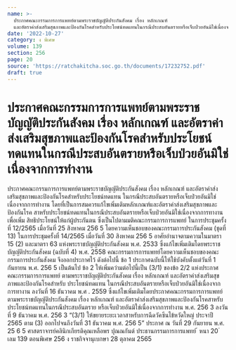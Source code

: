 ```yaml
---
name: >-
  ประกาศคณะกรรมการการแพทย์ตามพระราชบัญญัติประกันสังคม เรื่อง หลักเกณฑ์
  และอัตราค่าส่งเสริมสุขภาพและป้องกันโรคสำหรับประโยชน์ทดแทนในกรณีประสบอันตรายหรือเจ็บป่วยอันมิใช่เนื่องจากการทำงาน
date: '2022-10-27'
category: ง พิเศษ
volume: 139
section: 256
page: 20
source: 'https://ratchakitcha.soc.go.th/documents/17232752.pdf'
draft: true
---
```


# ประกาศคณะกรรมการการแพทย์ตามพระราชบัญญัติประกันสังคม เรื่อง หลักเกณฑ์ และอัตราค่าส่งเสริมสุขภาพและป้องกันโรคสำหรับประโยชน์ทดแทนในกรณีประสบอันตรายหรือเจ็บป่วยอันมิใช่เนื่องจากการทำงาน

ประกาศคณะกรรมการการแพทย์ตามพระราชบัญญัติประกันสังคม เรื่อง หลักเกณฑ์ และอัตราค่าส่งเสริมสุขภาพและป้องกันโรคสำหรับประโยชน์ทดแทน ในกรณีประสบอันตรายหรือเจ็บป่วยอันมิใช่เนื่องจากการทำงาน โดยที่เป็นการสมควรแก้ไขเพิ่มเติมหลักเกณฑ์และอัตราค่าส่งเสริมสุขภาพและป้องกันโรค สาหรับประโยชน์ทดแทนในกรณีประสบอันตรายหรือเจ็บป่วยอันมิใช่เนื่องจากการทางาน เพื่อเพิ่ม สิทธิประโยชน์ให้แก่ผู้ประกันตน ซึ่งเป็นไปตามมติคณะกรรมการการแพทย์ ในการประชุมครั้งที่ 12/2565 เมื่อวันที่ 25 สิงหาคม 256 5 โดยความเห็นชอบของคณะกรรมการประกันสังคม (ชุดที่ 13) ในการประชุมครั้งที่ 14/2565 เมื่อวันที่ 30 สิงหาคม 256 5 อาศัยอำนาจตามความในมาตรา 15 (2) และมาตรา 63 แห่งพระราชบัญญัติประกันสังคม พ.ศ. 2533 ซึ่งแก้ไขเพิ่มเติมโดยพระราชบัญญัติประกันสังคม (ฉบับที่ 4) พ.ศ. 2558 คณะกรรมการการแพทย์โดยความเห็นชอบของคณะกรรมการประกันสังคม จึงออกประกาศไว้ ดังต่อไปนี้ ข้อ 1 ประกาศฉบับนี้ให้ใช้บังคับตั้งแต่วันที่ 1 กันยายน พ.ศ. 256 5 เป็นต้นไป ข้อ 2 ให้เพิ่มควำมต่อไปนี้เป็น (3/1) ของข้อ 2/2 แห่งประกาศคณะกรรมการการแพทย์ ตามพระราชบัญญัติประกันสังคม เรื่อง หลักเกณฑ์ และอัตราค่าส่งเสริมสุขภาพและป้องกันโรคสำหรับ ประโยชน์ทดแทน ในกรณีประสบอันตรายหรือเจ็บป่วยอันมิใช่เนื่องจากการทางาน ลงวันที่ 16 ธันวาคม พ.ศ . 2559 ซึ่งแก้ไขเพิ่มเติมโดยประกาศคณะกรรมการการแพทย์ตามพระราชบัญญัติประกันสังคม เรื่อง หลักเกณฑ์ และอัตราค่าส่งเสริมสุขภาพและป้องกันโรคสาหรับประโยชน์ทดแทนในกรณีประสบอันตราย หรือเจ็บป่วยอันมิใช่เนื่องจากการทำงาน พ.ศ. 256 3 ลงวันที่ 9 ธันวาคม พ.ศ. 256 3 “(3/1) ให้ขยายระยะเวลาสาหรับการฉีดวัคซีนไข้หวัดใหญ่ ประจาปี 2565 ตาม (3) ออกไปจนถึงวันที่ 31 ธันวาคม พ.ศ. 256 5” ประกาศ ณ วันที่ 29 กันยายน พ.ศ. 25 6 5 ศาสตราจารย์คลินิกเกียรติคุณเหลือพร ปุณณกันต์ ประธานกรรมการการแพทย์ ้ หนา 20 ่ เลม 139 ตอนพิเศษ 256 ง ราชกิจจานุเบกษา 28 ตุลาคม 2565
